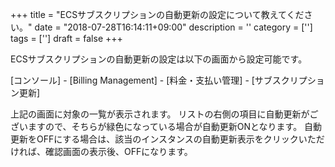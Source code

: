 +++
title = "ECSサブスクリプションの自動更新の設定について教えてください。"
date = "2018-07-28T16:14:11+09:00"
description = ''
category = ['']
tags = ['']
draft = false
+++

ECSサブスクリプションの自動更新の設定は以下の画面から設定可能です。

[コンソール] - [Billing Management] - [料金・支払い管理] - [サブスクリプション更新]

上記の画面に対象の一覧が表示されます。
リストの右側の項目に自動更新がございますので、そちらが緑色になっている場合が自動更新ONとなります。
自動更新をOFFにする場合は、該当のインスタンスの自動更新表示をクリックいただければ、確認画面の表示後、OFFになります。
